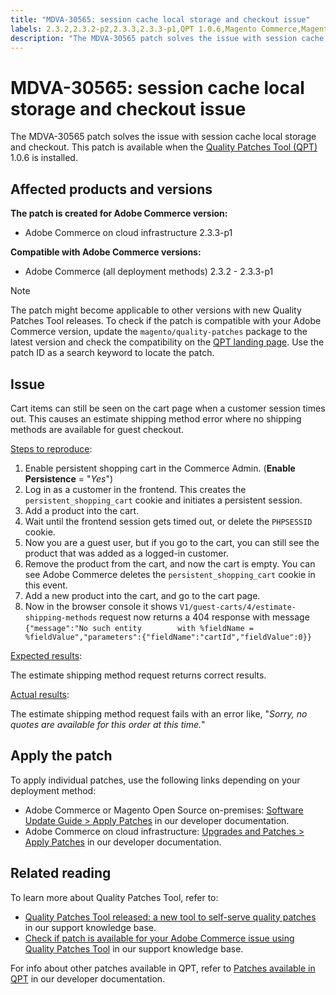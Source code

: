 ```yaml
---
title: "MDVA-30565: session cache local storage and checkout issue"
labels: 2.3.2,2.3.2-p2,2.3.3,2.3.3-p1,QPT 1.0.6,Magento Commerce,Magento Commerce Cloud,cookie,estimate shipping method,guest checkout,local storage,session cache,support tools,Adobe Commerce,cloud infrastructure,on-premises
description: "The MDVA-30565 patch solves the issue with session cache local storage and checkout. This patch is available when the [Quality Patches Tool (QPT)](https://support.magento.com/hc/en-us/articles/360047139492) 1.0.6 is installed."
---
```


# MDVA-30565: session cache local storage and checkout issue

The MDVA-30565 patch solves the issue with session cache local storage and checkout. This patch is available when the [Quality Patches Tool (QPT)](https://support.magento.com/hc/en-us/articles/360047139492) 1.0.6 is installed.

## Affected products and versions

**The patch is created for Adobe Commerce version:**

* Adobe Commerce on cloud infrastructure 2.3.3-p1

**Compatible with Adobe Commerce versions:**

* Adobe Commerce (all deployment methods) 2.3.2 - 2.3.3-p1

>[!NOTE]
>
>The patch might become applicable to other versions with new Quality Patches Tool releases. To check if the patch is compatible with your Adobe Commerce version, update the `magento/quality-patches` package to the latest version and check the compatibility on the [QPT landing page](https://devdocs.magento.com/quality-patches/tool.html#patch-grid). Use the patch ID as a search keyword to locate the patch.

## Issue

Cart items can still be seen on the cart page when a customer session times out. This causes an estimate shipping method error where no shipping methods are available for guest checkout.

<u>Steps to reproduce</u>:

1. Enable persistent shopping cart in the Commerce Admin. (**Enable Persistence** = "*Yes*")
1. Log in as a customer in the frontend. This creates the `persistent_shopping_cart` cookie and initiates a persistent session.
1. Add a product into the cart.
1. Wait until the frontend session gets timed out, or delete the `PHPSESSID` cookie.
1. Now you are a guest user, but if you go to the cart, you can still see the product that was added as a logged-in customer.
1. Remove the product from the cart, and now the cart is empty. You can see Adobe Commerce deletes the `persistent_shopping_cart` cookie in this event.
1. Add a new product into the cart, and go to the cart page.
1. Now in the browser console it shows `V1/guest-carts/4/estimate-shipping-methods` request now returns a 404 response with message `{"message":"No such entity        with %fieldName = %fieldValue","parameters":{"fieldName":"cartId","fieldValue":0}}`

<u>Expected results</u>:

The estimate shipping method request returns correct results.

<u>Actual results</u>:

The estimate shipping method request fails with an error like, "*Sorry, no quotes are available for this order at this time.*"

## Apply the patch

To apply individual patches, use the following links depending on your deployment method:

* Adobe Commerce or Magento Open Source on-premises: [Software Update Guide > Apply Patches](https://devdocs.magento.com/guides/v2.4/comp-mgr/patching/mqp.html) in our developer documentation.
* Adobe Commerce on cloud infrastructure: [Upgrades and Patches > Apply Patches](https://devdocs.magento.com/cloud/project/project-patch.html) in our developer documentation.

## Related reading

To learn more about Quality Patches Tool, refer to:

* [Quality Patches Tool released: a new tool to self-serve quality patches](https://support.magento.com/hc/en-us/articles/360047139492) in our support knowledge base.
* [Check if patch is available for your Adobe Commerce issue using Quality Patches Tool](https://support.magento.com/hc/en-us/articles/360047125252) in our support knowledge base.

For info about other patches available in QPT, refer to [Patches available in QPT](https://devdocs.magento.com/quality-patches/tool.html#patch-grid) in our developer documentation. 